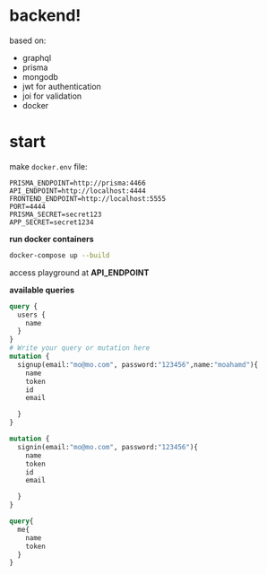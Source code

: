 # backend!

based on:

- graphql
- prisma
- mongodb
- jwt for authentication
- joi for validation
- docker

# start

make `docker.env` file:

```
PRISMA_ENDPOINT=http://prisma:4466
API_ENDPOINT=http://localhost:4444
FRONTEND_ENDPOINT=http://localhost:5555
PORT=4444
PRISMA_SECRET=secret123
APP_SECRET=secret1234
```

**run docker containers**

```sh
docker-compose up --build
```

access playground at **API_ENDPOINT**

**available queries**

```GraphQL
query {
  users {
    name
  }
}
# Write your query or mutation here
mutation {
  signup(email:"mo@mo.com", password:"123456",name:"moahamd"){
    name
    token
    id
    email

  }
}

mutation {
  signin(email:"mo@mo.com", password:"123456"){
    name
    token
    id
    email

  }
}

query{
  me{
    name
    token
  }
}
```
